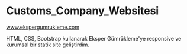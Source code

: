 # Customs_Company_Websitesi
www.ekspergumrukleme.com

HTML, CSS, Bootstrap kullanarak Eksper Gümrükleme'ye responsive ve kurumsal bir statik site geliştirdim.
